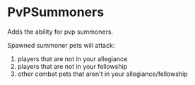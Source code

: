 # PvPSummoners

Adds the ability for pvp summoners.

Spawned summoner pets will attack:

1. players that are not in your allegiance
2. players that are not in your fellowship
3. other combat pets that aren't in your allegiance/fellowship